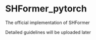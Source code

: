 # SHFormer_pytorch
The official implementation of SHFormer

Detailed guidelines will be uploaded later
